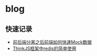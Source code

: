 # blog
## 快速记录
* [前后端分离之后前端如何快速Mock数据](https://github.com/webplus/blog/issues/2)
* [ThinkJS框架中redis的简单使用](https://github.com/webplus/blog/issues/1)
